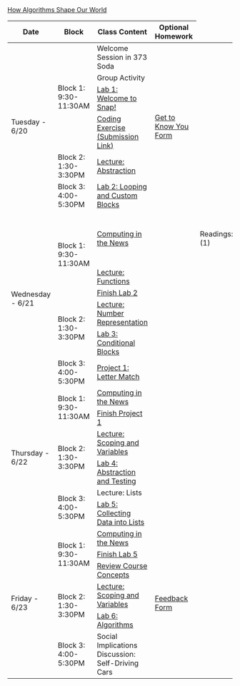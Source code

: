 <table class="table table-bordered schedule-table">
  <thead>
    <tr>
      <th>Date</th>
      <th>Block</th>
      <th>Class Content</th>
      <th>Optional Homework</th>
    </tr>
  </thead>
  <tbody class="js-scheduleContent">
    <tr>
      <td rowspan = "6">Tuesday - 6/20</td>
      <td rowspan = "4">Block 1: 9:30-11:30AM</td>
      <td>Welcome Session in 373 Soda</td>
      <td rowspan = "6"><a href="tinyurl.com/bjc-hw0">Get to Know You Form</a></td>
    </tr>
    <tr>
        <td> Group Activity </td>
    </tr>
    <tr>
      <td><a href="https://cs10.org/bjc-r/topic/topic.html?topic=berkeley_bjc/intro_pair/1-introduction.topic&course=cs10_su19.html&novideo&noreading&noassignment">Lab 1: Welcome to Snap! </a></td>
    </tr>
    <tr>
      <td><a href="/bjc-su22-blue/assignment?https://docs.google.com/document/d/e/2PACX-1vRbp8hpJkSWe7-FpmNcia2FGLCZFpitCkcwd5pK0WkSQzjBX5APQU4ZyYVBVRBRXfccFXDfjMAZVd4s/pub">Coding Exercise</a><a href="https://forms.gle/9Uf1f9cwTjHMivUC7"> (Submission Link)</a></td>
    </tr>
    <tr>
      <td rowspan = "1">Block 2: 1:30-3:30PM</td>
      <td><a href="https://docs.google.com/presentation/d/1Wa8JfDETEXlZJr4ZRNpA99H7Ugk9RjPjn6fYICjixtI/edit#slide=id.p">Lecture: Abstraction</a></td>
    </tr>
    <tr>
      <td>Block 3: 4:00-5:30PM</td>
      <td><a href="https://cs10.org/bjc-r/topic/topic.html?topic=berkeley_bjc/intro_pair/2-loops-variables.topic&course=cs10_fa19.html&novideo&noreading&noassignment">Lab 2: Looping and Custom Blocks</a></td>
    </tr>
    <tr>
      <td rowspan = "6">Wednesday - 6/21</td>
      <td rowspan = "3">Block 1: 9:30-11:30AM</td>
          <td><a href="https://www.sciencedaily.com/releases/2022/06/220621141746.htm">Computing in the News</a></td>
      <td rowspan = "6"><td>Readings: (1) </td><a href="https://www.ted.com/talks/kevin_slavin_how_algorithms_shape_our_world">How Algorithms Shape Our World</a><td> and (2) </td> <td><a href="https://www.wired.com/2014/11/algorithms-great-can-also-ruin-lives/">Algorithms Are Great and All, But They Can Also Ruin Lives</a></td>
    </tr>
    <tr>
        <td><a href="https://docs.google.com/presentation/d/1tvq8Y_PRBZxwBq3cJsCuUzLfnniSFi4K6tRgLTMvcmg/edit#slide=id.g134bac17395_0_213">Lecture: Functions</a></td>
    </tr>
    <tr>
        <td><a href="https://cs10.org/bjc-r/topic/topic.html?topic=berkeley_bjc/intro_pair/2-loops-variables.topic&course=cs10_fa19.html&novideo&noreading&noassignment">Finish Lab 2</a></td>
    </tr>
    <tr>
      <td rowspan = "2">Block 2: 1:30-3:30PM</td>
            <td><a href="https://cs10.org/bjc-r/topic/topic.html?topic=berkeley_bjc/lists/lists-I.topic&course=bjc-su22-blue.html&novideo&noreading&noassignment">Lecture: Number Representation</a></td>
    </tr>
    <tr>
        <td><a href="tinyurl.com/bjc-lab3">Lab 3: Conditional Blocks</a></td>
    <tr>
      <td>Block 3: 4:00-5:30PM</td>
      <td><a href="https://docs.google.com/document/d/1Mj_UCUmpN_0Af9FQYyu7yqwfPbRrduK6i2-4vOtLtX8/">Project 1: Letter Match </a></td>
    </tr>
    <tr>
      <td rowspan = "6">Thursday - 6/22</td>
      <td rowspan = "2">Block 1: 9:30-11:30AM</td>
      <td><a href="https://www.businessinsider.com/transcript-of-sentient-google-ai-chatbot-was-edited-for-readability-2022-6">Computing in the News</a></td>
      <td rowspan = "6"></td>
    </tr>
    <tr>
      <td><a href="/bjc-su22-gold/assignment?tinyurl.com/bjc-project1">Finish Project 1 </a></td>
    </tr>
    <tr>
      <td rowspan = "2">Block 2: 1:30-3:30PM</td>
      <td><a href="https://docs.google.com/presentation/d/1QsbPPut9yjKdNkq1bdSO7hJPs_0r8zKCWitIPTemgJ0/edit#slide=id.g134a59282cb_0_22">Lecture: Scoping and Variables</a></td>
    </tr>
    <tr>
      <td><a href="tinyurl.com/bjc-lab4">Lab 4: Abstraction and Testing</a></td>
    </tr>
    <tr>
      <td rowspan = "2">Block 3: 4:00-5:30PM</td>
      <td>Lecture: Lists</td>
    </tr>
    <tr>
      <td><a href="https://cs10.org/bjc-r/topic/topic.html?topic=berkeley_bjc/lists/lists-I.topic&course=cs10_fa20.html&novideo&noreading&noassignment">Lab 5: Collecting Data into Lists</a></td>
    </tr>
    <tr>
      <td rowspan = "6">Friday - 6/23</td>
      <td rowspan = "3">Block 1: 9:30-11:30AM</td>
      <td><a href="">Computing in the News</a></td>
      <td rowspan = "6"><a href="https://forms.gle/WuyQrfzaoNQBqh1T6">Feedback Form</a></td>
    </tr>
    <tr>
        <td><a href="https://cs10.org/bjc-r/topic/topic.html?topic=berkeley_bjc/lists/lists-I.topic&course=cs10_fa20.html&novideo&noreading&noassignment">Finish Lab 5</a></td>
    </tr>
    <tr>
        <td><a href="https://docs.google.com/presentation/d/16-b4WhRFpN09x0kf3wM83VuNDXOjPpooYMfZA5ZIa84/edit#slide=id.g13652fb578e_0_263">Review Course Concepts</a></td>
    </tr>
    <tr>
      <td rowspan = "2">Block 2: 1:30-3:30PM</td>
      <td><a href="https://docs.google.com/presentation/d/1QsbPPut9yjKdNkq1bdSO7hJPs_0r8zKCWitIPTemgJ0/edit#slide=id.g134a59282cb_0_22">Lecture: Scoping and Variables</a></td>
    </tr>
    <tr>
      <td><a href="https://cs10.org/bjc-r/topic/topic.html?topic=berkeley_bjc/areas/algorithms.topic&course=cs10_fa20.html&novideo&noreading&noassignment">Lab 6: Algorithms</a></td>
    </tr>
    <tr>
      <td rowspan = "1">Block 3: 4:00-5:30PM</td>
      <td>Social Implications Discussion: Self-Driving Cars</td>
    </tr>
</table>
